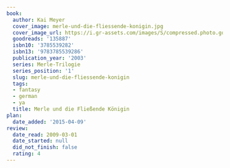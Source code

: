 ```yaml
---
book:
  author: Kai Meyer
  cover_image: merle-und-die-fliessende-konigin.jpg
  cover_image_url: https://i.gr-assets.com/images/S/compressed.photo.goodreads.com/books/1172072564l/135887.jpg
  goodreads: '135887'
  isbn10: '3785539282'
  isbn13: '9783785539286'
  publication_year: '2003'
  series: Merle-Trilogie
  series_position: '1'
  slug: merle-und-die-fliessende-konigin
  tags:
  - fantasy
  - german
  - ya
  title: Merle und die Fließende Königin
plan:
  date_added: '2015-04-09'
review:
  date_read: 2009-03-01
  date_started: null
  did_not_finish: false
  rating: 4
---
```

